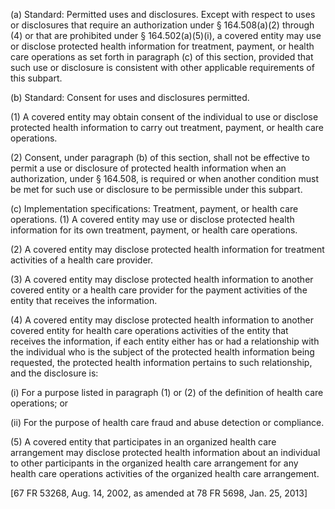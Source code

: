 (a) Standard: Permitted uses and disclosures. Except with respect to uses or disclosures that require an authorization under § 164.508(a)(2) through (4) or that are prohibited under § 164.502(a)(5)(i), a covered entity may use or disclose protected health information for treatment, payment, or health care operations as set forth in paragraph &#40;c) of this section, provided that such use or disclosure is consistent with other applicable requirements of this subpart.

(b) Standard: Consent for uses and disclosures permitted.

(1) A covered entity may obtain consent of the individual to use or disclose protected health information to carry out treatment, payment, or health care operations.

(2) Consent, under paragraph (b) of this section, shall not be effective to permit a use or disclosure of protected health information when an authorization, under § 164.508, is required or when another condition must be met for such use or disclosure to be permissible under this subpart.

&#40;c) Implementation specifications: Treatment, payment, or health care operations. (1) A covered entity may use or disclose protected health information for its own treatment, payment, or health care operations.

(2) A covered entity may disclose protected health information for treatment activities of a health care provider.

(3) A covered entity may disclose protected health information to another covered entity or a health care provider for the payment activities of the entity that receives the information.

(4) A covered entity may disclose protected health information to another covered entity for health care operations activities of the entity that receives the information, if each entity either has or had a relationship with the individual who is the subject of the protected health information being requested, the protected health information pertains to such relationship, and the disclosure is:

(i) For a purpose listed in paragraph (1) or (2) of the definition of health care operations; or

(ii) For the purpose of health care fraud and abuse detection or compliance.

(5) A covered entity that participates in an organized health care arrangement may disclose protected health information about an individual to other participants in the organized health care arrangement for any health care operations activities of the organized health care arrangement.
 
[67 FR 53268, Aug. 14, 2002, as amended at 78 FR 5698, Jan. 25, 2013]
